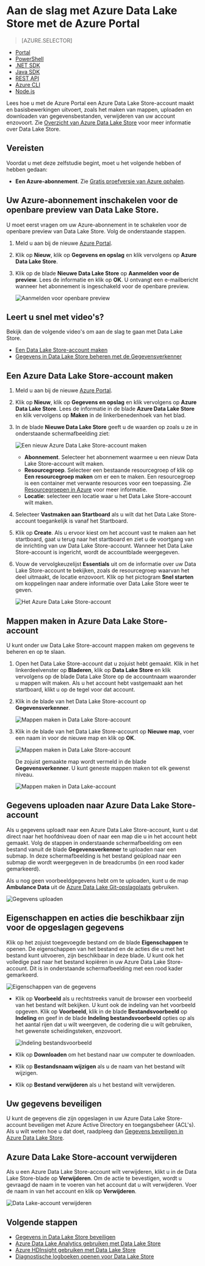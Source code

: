 <properties 
   pageTitle="Aan de slag met Data Lake Store | Azure" 
   description="De portal gebruiken om een Data Lake Store-account te maken en basisbewerkingen in Data Lake Store uit te voeren" 
   services="data-lake-store" 
   documentationCenter="" 
   authors="nitinme" 
   manager="paulettm" 
   editor="cgronlun"/>
 
<tags
   ms.service="data-lake-store"
   ms.devlang="na"
   ms.topic="hero-article"
   ms.tgt_pltfrm="na"
   ms.workload="big-data" 
   ms.date="08/02/2016"
   ms.author="nitinme"/>

# Aan de slag met Azure Data Lake Store met de Azure Portal

> [AZURE.SELECTOR]
- [Portal](data-lake-store-get-started-portal.md)
- [PowerShell](data-lake-store-get-started-powershell.md)
- [.NET SDK](data-lake-store-get-started-net-sdk.md)
- [Java SDK](data-lake-store-get-started-java-sdk.md)
- [REST API](data-lake-store-get-started-rest-api.md)
- [Azure CLI](data-lake-store-get-started-cli.md)
- [Node.js](data-lake-store-manage-use-nodejs.md)

Lees hoe u met de Azure Portal een Azure Data Lake Store-account maakt en basisbewerkingen uitvoert, zoals het maken van mappen, uploaden en downloaden van gegevensbestanden, verwijderen van uw account enzovoort. Zie [Overzicht van Azure Data Lake Store](data-lake-store-overview.md) voor meer informatie over Data Lake Store.

## Vereisten

Voordat u met deze zelfstudie begint, moet u het volgende hebben of hebben gedaan:

- **Een Azure-abonnement**. Zie [Gratis proefversie van Azure ophalen](https://azure.microsoft.com/pricing/free-trial/).

## <a name="signup"></a>Uw Azure-abonnement inschakelen voor de openbare preview van Data Lake Store.

U moet eerst vragen om uw Azure-abonnement in te schakelen voor de openbare preview van Data Lake Store. Volg de onderstaande stappen.

1. Meld u aan bij de nieuwe [Azure Portal](https://portal.azure.com).
2. Klik op **Nieuw**, klik op **Gegevens en opslag** en klik vervolgens op **Azure Data Lake Store**.
3. Klik op de blade **Nieuwe Data Lake Store** op **Aanmelden voor de preview**. Lees de informatie en klik op **OK**. U ontvangt een e-mailbericht wanneer het abonnement is ingeschakeld voor de openbare preview.

    ![Aanmelden voor openbare preview](./media/data-lake-store-get-started-portal/preview-signup.png "Create a new Azure Data Lake account")

## Leert u snel met video's?

Bekijk dan de volgende video's om aan de slag te gaan met Data Lake Store.

* [Een Data Lake Store-account maken](https://mix.office.com/watch/1k1cycy4l4gen)
* [Gegevens in Data Lake Store beheren met de Gegevensverkenner](https://mix.office.com/watch/icletrxrh6pc)

## Een Azure Data Lake Store-account maken

1. Meld u aan bij de nieuwe [Azure Portal](https://portal.azure.com).

2. Klik op **Nieuw**, klik op **Gegevens en opslag** en klik vervolgens op **Azure Data Lake Store**. Lees de informatie in de blade **Azure Data Lake Store** en klik vervolgens op **Maken** in de linkerbenedenhoek van het blad.

3. In de blade **Nieuwe Data Lake Store** geeft u de waarden op zoals u ze in onderstaande schermafbeelding ziet:

    ![Een nieuw Azure Data Lake Store-account maken](./media/data-lake-store-get-started-portal/ADL.Create.New.Account.png "Create a new Azure Data Lake account")

    - **Abonnement**. Selecteer het abonnement waarmee u een nieuw Data Lake Store-account wilt maken.
    - **Resourcegroep**. Selecteer een bestaande resourcegroep of klik op **Een resourcegroep maken** om er een te maken. Een resourcegroep is een container met verwante resources voor een toepassing. Zie [Resourcegroepen in Azure](resource-group-overview.md#resource-groups) voor meer informatie.
    - **Locatie**: selecteer een locatie waar u het Data Lake Store-account wilt maken.

4. Selecteer **Vastmaken aan Startboard** als u wilt dat het Data Lake Store-account toegankelijk is vanaf het Startboard.

5. Klik op **Create**. Als u ervoor kiest om het account vast te maken aan het startboard, gaat u terug naar het startboard en ziet u de voortgang van de inrichting van uw Data Lake Store-account. Wanneer het Data Lake Store-account is ingericht, wordt de accountblade weergegeven.

6. Vouw de vervolgkeuzelijst **Essentials** uit om de informatie over uw Data Lake Store-account te bekijken, zoals de resourcegroep waarvan het deel uitmaakt, de locatie enzovoort. Klik op het pictogram **Snel starten** om koppelingen naar andere informatie over Data Lake Store weer te geven.

    ![Het Azure Data Lake Store-account](./media/data-lake-store-get-started-portal/ADL.Account.QuickStart.png "Your Azure Data Lake account")

## <a name="createfolder"></a>Mappen maken in Azure Data Lake Store-account

U kunt onder uw Data Lake Store-account mappen maken om gegevens te beheren en op te slaan.

1. Open het Data Lake Store-account dat u zojuist hebt gemaakt. Klik in het linkerdeelvenster op **Bladeren**, klik op **Data Lake Store** en klik vervolgens op de blade Data Lake Store op de accountnaam waaronder u mappen wilt maken. Als u het account hebt vastgemaakt aan het startboard, klikt u op de tegel voor dat account.

2. Klik in de blade van het Data Lake Store-account op **Gegevensverkenner**.

    ![Mappen maken in Data Lake Store-account](./media/data-lake-store-get-started-portal/ADL.Create.Folder.png "Create folders in Data Lake Store account")

3. Klik in de blade van het Data Lake Store-account op **Nieuwe map**, voer een naam in voor de nieuwe map en klik op **OK**.
    
    ![Mappen maken in Data Lake Store-account](./media/data-lake-store-get-started-portal/ADL.Folder.Name.png "Create folders in Data Lake Store account")
    
    De zojuist gemaakte map wordt vermeld in de blade **Gegevensverkenner**. U kunt geneste mappen maken tot elk gewenst niveau.

    ![Mappen maken in Data Lake-account](./media/data-lake-store-get-started-portal/ADL.New.Directory.png "Create folders in Data Lake account")


## <a name="uploaddata"></a>Gegevens uploaden naar Azure Data Lake Store-account

Als u gegevens uploadt naar een Azure Data Lake Store-account, kunt u dat direct naar het hoofdniveau doen of naar een map die u in het account hebt gemaakt. Volg de stappen in onderstaande schermafbeelding om een bestand vanuit de blade **Gegevensverkenner** te uploaden naar een submap. In deze schermafbeelding is het bestand geüpload naar een submap die wordt weergegeven in de breadcrumbs (in een rood kader gemarkeerd).

Als u nog geen voorbeeldgegevens hebt om te uploaden, kunt u de map **Ambulance Data** uit de [Azure Data Lake Git-opslagplaats](https://github.com/MicrosoftBigData/usql/tree/master/Examples/Samples/Data/AmbulanceData) gebruiken.

![Gegevens uploaden](./media/data-lake-store-get-started-portal/ADL.New.Upload.File.png "Upload data")


## <a name="properties"></a>Eigenschappen en acties die beschikbaar zijn voor de opgeslagen gegevens

Klik op het zojuist toegevoegde bestand om de blade **Eigenschappen** te openen. De eigenschappen van het bestand en de acties die u met het bestand kunt uitvoeren, zijn beschikbaar in deze blade. U kunt ook het volledige pad naar het bestand kopiëren in uw Azure Data Lake Store-account. Dit is in onderstaande schermafbeelding met een rood kader gemarkeerd.

![Eigenschappen van de gegevens](./media/data-lake-store-get-started-portal/ADL.File.Properties.png "Properties on the data")

* Klik op **Voorbeeld** als u rechtstreeks vanuit de browser een voorbeeld van het bestand wilt bekijken. U kunt ook de indeling van het voorbeeld opgeven. Klik op **Voorbeeld**, klik in de blade **Bestandsvoorbeeld** op **Indeling** en geef in de blade **Indeling bestandsvoorbeeld** opties op als het aantal rijen dat u wilt weergeven, de codering die u wilt gebruiken, het gewenste scheidingsteken, enzovoort.

  ![Indeling bestandsvoorbeeld](./media/data-lake-store-get-started-portal/ADL.File.Preview.png "File preview format")

* Klik op **Downloaden** om het bestand naar uw computer te downloaden.

* Klik op **Bestandsnaam wijzigen** als u de naam van het bestand wilt wijzigen.

* Klik op **Bestand verwijderen** als u het bestand wilt verwijderen.


## Uw gegevens beveiligen

U kunt de gegevens die zijn opgeslagen in uw Azure Data Lake Store-account beveiligen met Azure Active Directory en toegangsbeheer (ACL's). Als u wilt weten hoe u dat doet, raadpleeg dan [Gegevens beveiligen in Azure Data Lake Store](data-lake-store-secure-data.md).


## Azure Data Lake Store-account verwijderen

Als u een Azure Data Lake Store-account wilt verwijderen, klikt u in de Data Lake Store-blade op **Verwijderen**. Om de actie te bevestigen, wordt u gevraagd de naam in te voeren van het account dat u wilt verwijderen. Voer de naam in van het account en klik op **Verwijderen**.

![Data Lake-account verwijderen](./media/data-lake-store-get-started-portal/ADL.Delete.Account.png "Delete Data Lake account")


## Volgende stappen

- [Gegevens in Data Lake Store beveiligen](data-lake-store-secure-data.md)
- [Azure Data Lake Analytics gebruiken met Data Lake Store](../data-lake-analytics/data-lake-analytics-get-started-portal.md)
- [Azure HDInsight gebruiken met Data Lake Store](data-lake-store-hdinsight-hadoop-use-portal.md)
- [Diagnostische logboeken openen voor Data Lake Store](data-lake-store-diagnostic-logs.md)



<!--HONumber=ago16_HO4-->


